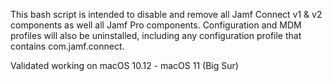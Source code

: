 This bash script is intended to disable and remove all Jamf Connect v1 & v2 components as well all Jamf Pro components.
Configuration and MDM profiles will also be uninstalled, including any configuration profile that contains com.jamf.connect.
  
Validated working on macOS 10.12 - macOS 11 (Big Sur)
